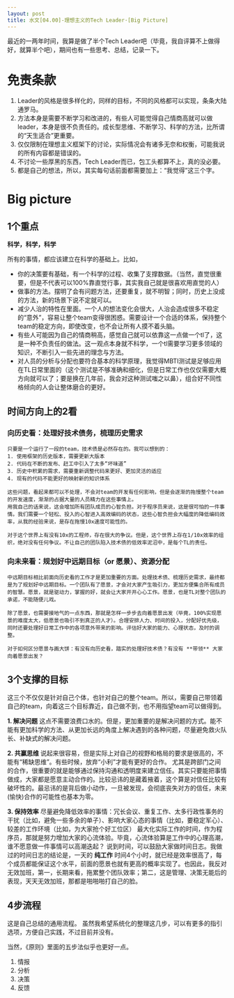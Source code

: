 ```yaml
---
layout: post
title: 水文[04.00]-理想主义的Tech Leader·[Big Picture]
---
```


最近的一两年时间，我算是做了半个Tech Leader吧（毕竟，我自评算不上做得好，就算半个吧），期间也有一些思考、总结，记录一下。

# 免责条款

1. Leader的风格是很多样化的，同样的目标，不同的风格都可以实现，条条大陆通罗马。
2. 方法本身是需要不断学习和改进的，有些人可能觉得自己情商高就可以做leader，本身是很不负责任的。成长型思维、不断学习、科学的方法，比所谓的“天生适合”更重要。
3. 仅仅限制在理想主义框架下的讨论，实际情况会有诸多无奈和权衡，可能我说的所有内容都是错误的。
4. 不讨论一些厚黑的东西，Tech Leader而已，包工头都算不上，真的没必要。
5. 都是自己的想法，所以，其实每句话前面都需要加上：“我觉得”这三个字。


# Big picture

## 1个重点
**科学，科学，科学**

所有的事情，都应该建立在科学的基础上。比如，

+ 你的决策要有基础，有一个科学的过程、收集了支撑数据。（当然，直觉很重要，但是不代表可以100%靠直觉行事，其实我自己就是很喜欢用直觉的人）
+ 做事的方法。摆明了会有问题方法，还要重复，就不明智；同时，历史上没成的方法，新的场景下说不定就可以。
+ 减少人治的特性在里面。一个人的想法变化会很大，人治会造成很多不稳定的“意外”，容易让整个team变得很困惑。需要设计一个合适的体系，保持整个team的稳定方向，即使改变，也不会让所有人摸不着头脑。
+ 有些人可能因为自己的情商稍高，感觉自己就可以依靠这一点做一个tl了，这是一种不负责任的做法。这一观点本身就不科学，一个tl需要学习更多领域的知识，不断引入一些先进的理念与方法。
+ 对人员的分析与分配也要符合基本的科学原理，我觉得MBTI测试是足够应用在TL日常里面的（这个测试是不够准确和细化，但是日常工作也仅仅需要大概方向就可以了；要是换在几年前，我会对这种测试嗤之以鼻），组合好不同性格倾向的人会让整体磨合的更好。

## 时间方向上的2看
### 向历史看：处理好技术债务，梳理历史需求
    只要是一个运行了一段的team，技术债是必然存在的。我可以想到的：
    1. 使用框架的历史版本，需要更新大版本
    2. 代码在不断的发布、赶工中引入了太多“坏味道”
    3. 历史中积累的需求，需要重新调整代码来更好、更加灵活的适应
    4. 现有的代码不能更好的映射新的知识体系

    这些问题，看起来都可以不处理，不会对team的开发有任何影响，但是会逐渐的拖慢整个team的开发速度，渐渐的占据大量的人员精力在这些事情上。
    用我自己的话来说，这会增加所有团队成员的心智负担。对于程序员来说，这是很可怕的一件事情。我们需要一个轻松、投入的心智进入高效编码的状态，这些心智负担会大幅度的降低编码效率，从我的经验来说，是存在拖慢10x速度可能性的。

    对于这个世界上有没有10x的工程师，存在很大的争议。但是，这个世界上存在1/10x效率的组织，绝对没有任何争议。不让自己的团队陷入技术债的低效率泥沼中，是每个TL的责任。

### 向未来看：规划好中远期目标（or 愿景）、资源分配
    中远期目标相比前面向历史看的工作才是更加重要的方面。处理技术债、梳理历史需求，最终都是为了规划好中远期目标。一个团队有了愿景，才会对大家产生吸引力，更加方便集合所有成员的智慧。愿景，就是驱动力，掌握的好，就会让大家开开心心工作。愿景，也是TL对整个团队的承诺，不能随便儿戏。

    除了愿景，也需要接地气的一点东西，那就是怎样一步步去向着愿景出发（毕竟，100%实现愿景的难度太大，低愿景也吸引不到真正的人才）。合理安排人力、时间的投入，分配好优先级，同时还要处理好日常工作中的各项意外带来的影响。评估好大家的能力、心理状态，及时的调整。

    对于如何区分愿景与画大饼：有没有向历史看，踏实的处理好技术债？有没有 **带领** 大家向着愿景出发？

## 3个支撑的目标

这三个不仅仅是针对自己个体，也针对自己的整个team。所以，需要自己带领着自己的team，向着这三个目标靠近，自己做不到，也不用指望team可以做得到。

**1. 解决问题**
   这点不需要浪费口水的。但是，更加重要的是解决问题的方式。能不能有更加科学的方法、从更加长远的角度上解决遇到的各种问题，尽量避免救火队长、补缺式的解决问题。
   
**2. 共赢思维**
   说起来很容易，但是实际上对自己的视野和格局的要求是很高的，不能有“稀缺思维”。有些时候，放弃“小利”才能有更好的合作。
   尤其是跨部门之间的合作，很重要的就是能够通过保持沟通和透明度来建立信任。其实只要能把事情做成，大家都是愿意主动合作的。比较忌讳的是藏着掖着，这个算是对信任比较有破坏性的。最忌讳的是背后做小动作，一旦被发现，会彻底丧失对方的信任，未来(愉快)合作的可能性也基本为零。
   
**3. 保持效率**
   尽量避免降低效率的事情：冗长会议、重复工作、太多行政性事务的干扰（比如，避免一些多余的单子）、影响大家心态的事情（比如，要稳定军心）、较差的工作环境（比如，为大家抢个好工位区）
   最大化实际工作的时间，作为程序员，那就是努力增加大家的心流体验。毕竟，心流体验算是工作中的心理高潮，谁不愿意做一件事情可以高潮迭起？
   说到时间，可以鼓励大家做时间日志。我做过的时间日志的结论是，一天的 **纯工作** 时间4个小时，就已经是效率很高了，每个成员都能保证这个水平，前面的愿景也就有更高的概率实现了。也因此，我反对无效加班，第一，长期来看，拖累整个团队效率；第二，这是管理、决策无能后的表现，天天无效加班，那都是啪啪啪打自己的脸。
   

## 4步流程
这是自己总结的通用流程。
虽然我希望系统化的整理这几步，可以有更多的指引选项，方便自己实践，不过目前并没有。

当然，《原则》里面的五步法似乎也更好一点。

1. 情报
2. 分析
3. 决策
4. 反馈




